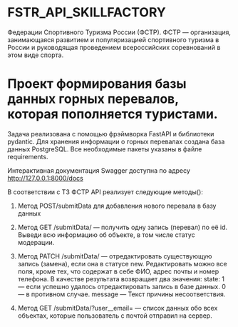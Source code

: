 # FSTR_API_SKILLFACTORY
Федерации Спортивного Туризма России (ФСТР). ФСТР — организация, занимающаяся развитием и популяризацией спортивного 
туризма в России и руководящая проведением всероссийских соревнований в этом виде спорта.
# Проект формирования базы данных горных перевалов, которая пополняется туристами.

Задача реализована с помощью фрэймворка FastAPI и библиотеки pydantic. Для хранения информации о горных перевалах 
создана база данных PostgreSQL. Все необходимые пакеты указаны в файле requirements.

Интерактивная документация Swagger доступна по адресу http://127.0.0.1:8000/docs

В соответствии с ТЗ ФСТР API реализует следующие методы():

1. Метод POST/submitData для добавления нового перевала в базу данных


2. Метод GET /submitData/<id> — получить одну запись (перевал) по её id. Выведи всю информацию об объекте, 
   в том числе статус модерации.


3. Метод PATCH /submitData/<id> — отредактировать существующую запись (замена), если она в статусе new.
   Редактировать можно все поля, кроме тех, что содержат в себе ФИО, адрес почты и номер телефона.
   В качестве результата возвращает два значения:
        state:
                1 — если успешно удалось отредактировать запись в базе данных.
                0 — в противном случае.
        message — Текст причины несоответствия.


4. Метод GET /submitData/?user__email=<email> — список данных обо всех объектах, 
   которые пользователь с почтой <email> отправил на сервер.

